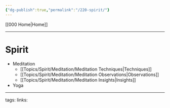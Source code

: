 ```yaml
---
{"dg-publish":true,"permalink":"/220-spirit/"}
---
```


[[000 Home\|Home]]

---

# Spirit

- Meditation 
	- [[Topics/Spirit/Meditation/Meditation Techniques\|Techniques]]
	- [[Topics/Spirit/Meditation/Meditation Observations\|Observations]]
	- [[Topics/Spirit/Meditation/Meditation Insights\|Insights]]
- Yoga


---
tags:
links:
